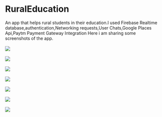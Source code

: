 # RuralEducation
An app that helps rural students in their education.I used Firebase Realtime database,authentication,Networking requests,User Chats,Google Places Api,Paytm Payment Gateway Integration
Here i am sharing some screenshots of the app.<br><br/>
<img src="https://github.com/vikashumain/RuralEducation/blob/master/Screenshot_2018-06-24-18-56-57-970_com.foodprotect.png"><br><br/>
<img src="https://github.com/vikashumain/RuralEducation/blob/master/Screenshot_2018-06-24-18-57-11-992_com.foodprotect.png"><br><br/>
<img src="https://github.com/vikashumain/RuralEducation/blob/master/Screenshot_2018-06-24-18-57-30-225_com.foodprotect.png"><br><br/>
<img src="https://github.com/vikashumain/RuralEducation/blob/master/Screenshot_2018-06-24-18-57-45-856_com.foodprotect.png"><br><br/>
<img src="https://github.com/vikashumain/RuralEducation/blob/master/Screenshot_2018-06-24-18-58-02-211_com.foodprotect.png"><br><br/>
<img src="https://github.com/vikashumain/RuralEducation/blob/master/Screenshot_2018-06-24-18-58-18-992_com.foodprotect.png"><br><br/>
<img src="https://github.com/vikashumain/RuralEducation/blob/master/Screenshot_2018-06-24-19-05-48-907_com.foodprotect.png"><br><br/>
